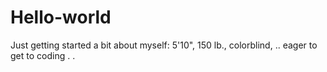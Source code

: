 # Hello-world
Just getting started
a bit about myself:  5'10", 150 lb., colorblind, .. 
eager to get to coding . . 
